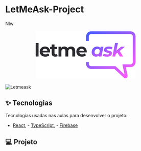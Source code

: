 # LetMeAsk-Project
Nlw 
<div align="center" > 
<img src="/src/assets/images/logo.svg" alt="Letmeasklogo" style="max-width:100%;">
    
</div>

![Letmeask](.github/letmeaskhome.png)

<p align="center">
  

## ✨ Tecnologias

Tecnologias usadas nas aulas para desenvolver o projeto:

- [React](https://reactjs.org), - [TypeScript](https://www.typescriptlang.org/), - [Firebase](https://firebase.google.com/)



## 💻 Projeto

